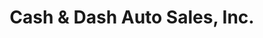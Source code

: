 ---
title: "Cash & Dash Auto Sales, Inc."
url: /newberry/cash-und-dash-auto-sales-inc/
shop: Autohaus
---